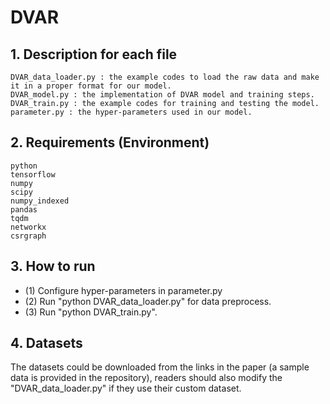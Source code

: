 # DVAR

## 1. Description for each file
	DVAR_data_loader.py : the example codes to load the raw data and make it in a proper format for our model.
	DVAR_model.py : the implementation of DVAR model and training steps.
	DVAR_train.py : the example codes for training and testing the model.
	parameter.py : the hyper-parameters used in our model.

## 2. Requirements (Environment)
	python
	tensorflow
  	numpy
    scipy
    numpy_indexed
  	pandas
  	tqdm 
    networkx
    csrgraph


## 3. How to run

- (1) Configure hyper-parameters in parameter.py
- (2) Run "python DVAR_data_loader.py" for data preprocess.
- (3) Run "python DVAR_train.py".



## 4. Datasets

The datasets could be downloaded from the links in the paper (a sample data is provided in the repository), readers should also modify the "DVAR_data_loader.py" if they use their custom dataset.
